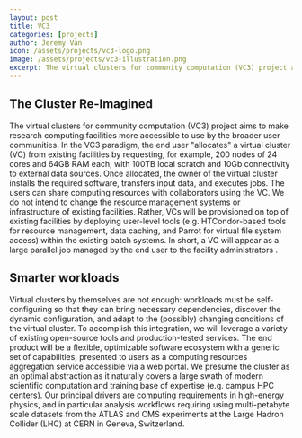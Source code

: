 ```yaml
---
layout: post
title: VC3
categories: [projects]
author: Jeremy Van
icon: /assets/projects/vc3-logo.png
image: /assets/projects/vc3-illustration.png
excerpt: The virtual clusters for community computation (VC3) project aims to make research computing facilities more accessible to use by the broader user communities.
---
```


## The Cluster Re-Imagined

The virtual clusters for community computation (VC3) project aims to make
research computing facilities more accessible to use by the broader user communities.
In the VC3 paradigm, the end user "allocates" a virtual cluster (VC) from
existing facilities by requesting, for example, 200 nodes of 24 cores and 64GB
RAM each, with 100TB local scratch and 10Gb connectivity to external data sources.
Once allocated, the owner of the virtual cluster installs the required software,
transfers input data, and executes jobs. The users can share computing resources
with collaborators using the VC. We do not intend to change the resource
management systems or infrastructure of existing facilities.
Rather, VCs will be provisioned on top of existing facilities by deploying
user-level tools (e.g. HTCondor-based tools for resource management,
data caching, and Parrot for virtual file system access) within the existing
batch systems. In short, a VC will appear as a large parallel job managed by
the end user to the facility administrators .

## Smarter workloads

Virtual clusters by themselves are not enough: workloads must be self-configuring
so that they can bring necessary dependencies, discover the dynamic configuration,
and adapt to the (possibly) changing conditions of the virtual cluster. To
accomplish this integration, we will leverage a variety of existing open-source
tools and production-tested services. The end product will be a flexible,
optimizable software ecosystem with a generic set of capabilities, presented to
users as a computing resources aggregation service accessible via a web portal.
We presume the cluster as an optimal abstraction as it naturally covers a large
swath of modern scientific computation and training base of expertise (e.g.
campus HPC centers). Our principal drivers are computing requirements in
high-energy physics, and in particular analysis workflows requiring using
multi-petabyte scale datasets from the ATLAS and CMS experiments at the
Large Hadron Collider (LHC) at CERN in Geneva, Switzerland.
